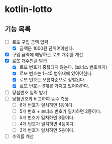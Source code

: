 # kotlin-lotto

## 기능 목록

- [ ] 로또 구입 금액 입력
  - [x] 금액은 1000원 단위여야한다.
- [x] 구입 금액에 해당하는 로또 개수를 계산
- [x] 로또 개수만큼 발급
  - [x] 로또 번호가 중복되지 않는다. (보너스 번호까지)
  - [x] 로또 번호는 1~45 범위내에 있어야한다.
  - [x] 로또 번호는 오름차순으로 정렬된다.
  - [x] 로또 번호는 6개를 가지고 있어야한다.
- [ ] 당첨번호 입력 받기
- [ ] 당첨번호와 비교하여 등수 측정
  - [ ] 6개 번호가 일치하면 1등이다.
  - [ ] 5개 번호 + 보너스 번호가 일치하면 2등이다.
  - [ ] 5개 번호가 일치하면 3등이다.
  - [ ] 4개 번호가 일치하면 4등이다.
  - [ ] 3개 번호가 일치하면 5등이다.
- [ ] 수익률 계산